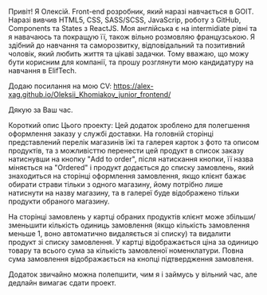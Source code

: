 Привіт! Я Олексій. Front-end розробник, який наразі навчається в GOIT. Наразі
вивчив HTML5, CSS, SASS/SCSS, JavaScrip, роботу з GitHub, Components та States з
ReactJS. Моя англійська є на intermidiate рівні та я навачаюсь та покращую її,
також вільно розмовляю французською. Я здібний до навчання та саморозвитку,
відповідальний та позитивний чоловік, який любить життя та цікаві задачки. Тому
вважаю, що можу бути корисним для компанії, та прошу розглянути мою кандидатуру
на навчання в ElifTech.

Додаю посилання на мою CV:
https://alex-xag.github.io/Oleksii_Khomiakov_junior_frontend/

Дякую за Ваш час.

Короткий опис Цього проекту: Цей додаток зроблено для полегшення оформлення
заказу у службі доставки. На головній сторінці представлений перелік магазинів
їжі та галерея карток з фото та описом продуктів, та з можливісттю перенести цей
продукт в список заказу натиснувши на кнопку "Add to order", після натискання
кнопки, її назва міняється на "Ordered" і продукт додається до списку замовлень,
який знаходиться на сторінці оформлення замовлення, якщо клієнт бажає обирати
страви тільки з одного магазину, йому потрібно лише натиснути на назву магазину,
та в галереї буде відображено тільки продукти обраного магазину.

На сторінці замовлень у картці обраних продуктів клієнт може збільши/зменьшити
кількість одиниць замовлення (якщо кількість замовлення меньше 1, воно
автоматично видаляється зі списку) та видалити продукт зі списку замовлення. У
картці відображається ціна за одиницю товару та всього сума за кількість
замовленої номенклатури. Повна сума замовлення відображається на кнопці
підтвердження замовленя.

Додаток звичайно можна полепшити, чим я і займусь у вільний час, але дедлайн
вимагає сдати проект.
